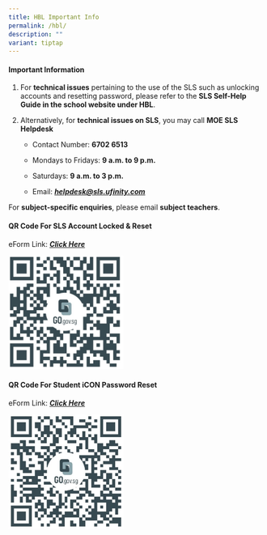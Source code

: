 ```yaml
---
title: HBL Important Info
permalink: /hbl/
description: ""
variant: tiptap
---
```

<h4><strong>Important Information</strong></h4>
<ol>
<li>
<p>For <strong>technical issues</strong> pertaining to the use of the SLS such
as unlocking accounts and resetting password, please refer to the <strong>SLS Self-Help Guide in the school website under HBL</strong>.</p>
</li>
<li>
<p>Alternatively, for <strong>technical issues on SLS</strong>, you may call <strong>MOE SLS Helpdesk</strong>
</p>
<ul data-tight="true" class="tight">
<li>
<p>Contact Number: <strong>6702 6513</strong>
</p>
</li>
<li>
<p>Mondays to Fridays: <strong>9 a.m. to 9 p.m.</strong>
</p>
</li>
<li>
<p>Saturdays: <strong>9 a.m. to 3 p.m.</strong>
</p>
</li>
<li>
<p>Email: <strong><em><a href="helpdesk@sls.ufinity.com" rel="noopener noreferrer nofollow" target="_blank">helpdesk@sls.ufinity.com</a></em></strong>
</p>
</li>
</ul>
</li>
</ol>
<p>For <strong>subject-specific enquiries</strong>, please email <strong>subject teachers</strong>.</p>
<h4><strong>QR Code For SLS Account Locked &amp; Reset</strong></h4>
<p>eForm Link: <strong><em><a href="https://go.gov.sg/acsjsls" rel="noopener noreferrer nofollow" target="_blank">Click Here</a></em></strong>
</p>
<div class="isomer-image-wrapper">
<img style="width:45%" height="auto" width="100%" src="/images/slsreset.jpg">
</div>
<h4><strong>QR Code For Student iCON Password Reset</strong></h4>
<p>eForm Link: <strong><em><a href="https://go.gov.sg/acsjstudiconreset" rel="noopener noreferrer nofollow" target="_blank">Click Here</a></em></strong>
</p>
<div class="isomer-image-wrapper">
<img style="width:45%" height="auto" width="100%" src="/images/studicon.jpg">
</div>
<p></p>
